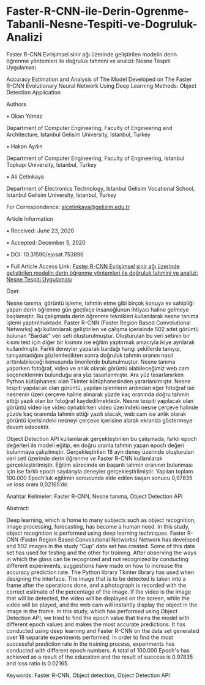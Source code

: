 # Faster-R-CNN-ile-Derin-Ogrenme-Tabanli-Nesne-Tespiti-ve-Dogruluk-Analizi

Faster R-CNN Evrişimsel sinir ağı üzerinde geliştirilen modelin derin öğrenme yöntemleri ile doğruluk tahmini ve analizi: Nesne Tespiti Uygulaması

Accuracy Estimation and Analysis of The Model Developed on The Faster R-CNN Evolutionary Neural Network Using Deep Learning Methods: Object Detection Application

Authors

•	Okan Yılmaz

Department of Computer Engineering, Faculty of Engineering and Architecture, Istanbul Gelisim University, Istanbul, Turkey

•	Hakan Aydın

Department of Computer Engineering, Faculty of Engineering, Istanbul Topkapı University, Istanbul, Turkey

•	Ali Çetinkaya

Department of Electronics Technology, Istanbul Gelisim Vocational School, Istanbul Gelisim University, Istanbul, Turkey

For Correspondence: alcetinkaya@gelisim.edu.tr

Article Information

•	Received: June 23, 2020

•	Accepted: December 5, 2020

•	DOI: 10.31590/ejosat.753896

•	Full Article Access Link: [Faster R-CNN Evrişimsel sinir ağı üzerinde geliştirilen modelin derin öğrenme yöntemleri ile doğruluk tahmini ve analizi: Nesne Tespiti Uygulaması](https://dergipark.org.tr/en/pub/ejosat/article/753896)

Özet:

Nesne tanıma, görüntü işleme, tahmin etme gibi birçok konuya ev sahipliği yapan derin öğrenme gün geçtikçe insanoğlunun ihtiyacı haline gelmeye başlamıştır. Bu çalışmada derin öğrenme teknikleri kullanılarak nesne tanıma işlemi yaptırılmaktadır. Faster R-CNN (Faster Region Based Convolutional Networks) ağı kullanılarak geliştirilen ve çalışma içerisinde 502 adet görüntü bulunan “Bardak” veri seti oluşturulmuştur. Oluşturulan bu veri setinin bir kısmı test için diğer bir kısmını ise eğitim yaptırmak amacıyla ikiye ayrılarak kullanılmıştır. Farklı deneyler yaparak bardağı hangi şekillerde tanıyıp, tanıyamadığını gözlemledikten sonra doğruluk tahmin oranını nasıl arttırılabileceği konusunda önerilerde bulunulmuştur. Nesne tanıma yaparken fotoğraf, video ve anlık olarak görüntü alabileceğimiz web cam seçeneklerinin bulunduğu ara yüz tasarlanmıştır. Ara yüz tasarlanırken Python kütüphanesi olan Tkinter kütüphanesinden yararlanılmıştır. Nesne tespiti yapılacak olan görüntü, yapılan işlemlerin ardından eğer fotoğraf ise nesnenin üzeri çerçeve haline alınarak yüzde kaç oranında doğru tahmin ettiği yazılı olan bir fotoğraf kaydedilmektedir. Nesne tespiti yapılacak olan görüntü video ise video oynatılırken video üzerindeki nesne çerçeve halinde yüzde kaç oranında tahmin ettiği yazılı olacak, web cam ise anlık olarak görüntü içerisindeki nesneyi çerçeve içerisine alarak ekranda göstermeye devam edecektir.

Object Detection API kullanılarak gerçekleştirilen bu çalışmada, farklı epoch değerleri ile modeli eğitip, en doğru oranla tahmin yapan epoch değeri bulunmaya çalışılmıştır. Gerçekleştirilen 18 ayrı deney üzerinde oluşturulan veri seti üzerinde derin öğrenme ve Faster R-CNN kullanılarak gerçekleştirilmiştir. Eğitim sürecinde en başarılı tahmin oranının bulunması için ise farklı epoch sayılarıyla deneyler gerçekleştirilmiştir. Yapılan toplam 100.000 Epoch’luk eğitimin sonucunda elde edilen başarı sonucu 0,97835‬ ve loss oranı 0,02165’dir.

Anahtar Kelimeler: Faster R-CNN, Nesne tanıma, Object Detection API

Abstract:

Deep learning, which is home to many subjects such as object recognition, image processing, forecasting, has become a human need. In this study, object recognition is performed using deep learning techniques. Faster R-CNN (Faster Region Based Convolutional Networks) Network has developed and 502 images in the study “Cup” data set has created. Some of this data set has used for testing and the other for training. After observing the ways in which the glass can be recognized and not recognized by conducting different experiments, suggestions have made on how to increase the accuracy prediction rate. The Python library Tkinter library has used when designing the interface. The image that is to be detected is taken into a frame after the operations done, and a photograph is recorded with the correct estimate of the percentage of the image. If the video is the image that will be detected, the video will be displayed on the screen, while the video will be played, and the web cam will instantly display the object in the image in the frame.
In this study, which has performed using Object Detection API, we tried to find the epoch value that trains the model with different epoch values and makes the most accurate predictions. It has conducted using deep learning and Faster R-CNN on the data set generated over 18 separate experiments performed. In order to find the most successful prediction rate in the training process, experiments has conducted with different epoch numbers. A total of 100.000 Epoch's has achieved as a result of the education and the result of success is 0.97835 and loss ratio is 0.02165.

Keywords: Faster R-CNN, Object detection, Object Detection API


